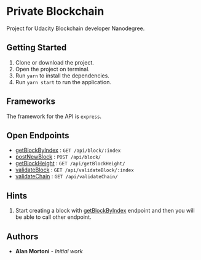 # Private Blockchain

Project for Udacity Blockchain developer Nanodegree.

## Getting Started

1. Clone or download the project.
2. Open the project on terminal.
3. Run `yarn` to install the dependencies.
4. Run `yarn start` to run the application.

## Frameworks

The framework for the API is `express`.

## Open Endpoints

* [getBlockByIndex](./markdowns/getBlockByIndex.md) : `GET /api/block/:index`
* [postNewBlock](./markdowns/postNewBlock.md) : `POST /api/block/`
* [getBlockHeight](./markdowns/getBlockHeight.md) : `GET /api/getBlockHeight/`
* [validateBlock](./markdowns/validateBlock.md) : `GET /api/validateBlock/:index`
* [validateChain](./markdowns/validateChain.md) : `GET /api/validateChain/`

## Hints

1. Start creating a block with [getBlockByIndex](./markdowns/getBlockByIndex.md) endpoint and then you will be able to call other endpoint.

## Authors

* **Alan Mortoni** - *Initial work*
